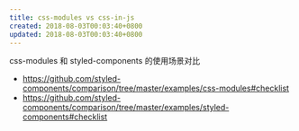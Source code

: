 ```yaml
---
title: css-modules vs css-in-js
created: 2018-08-03T00:03:40+0800
updated: 2018-08-03T00:03:40+0800
---
```



css-modules 和 styled-components 的使用场景对比

- https://github.com/styled-components/comparison/tree/master/examples/css-modules#checklist
- https://github.com/styled-components/comparison/tree/master/examples/styled-components#checklist
